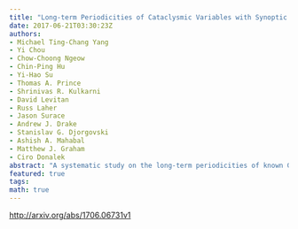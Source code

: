 ```yaml
---
title: "Long-term Periodicities of Cataclysmic Variables with Synoptic Surveys"
date: 2017-06-21T03:30:23Z
authors:
- Michael Ting-Chang Yang
- Yi Chou
- Chow-Choong Ngeow
- Chin-Ping Hu
- Yi-Hao Su
- Thomas A. Prince
- Shrinivas R. Kulkarni
- David Levitan
- Russ Laher
- Jason Surace
- Andrew J. Drake
- Stanislav G. Djorgovski
- Ashish A. Mahabal
- Matthew J. Graham
- Ciro Donalek
abstract: "A systematic study on the long-term periodicities of known Galactic cataclysmic variables (CVs) was conducted. Among 1580 known CVs, 344 sources were matched and extracted from the Palomar Transient Factory (PTF) data repository. The PTF light curves were combined with the Catalina Real-Time Transient Survey (CRTS) light curves and analyzed. Ten targets were found to exhibit long-term periodic variability, which is not frequently observed in the CV systems. These long-term variations are possibly caused by various mechanisms, such as the precession of the accretion disk, hierarchical triple star system, magnetic field change of the companion star, and other possible mechanisms. We discuss the possible mechanisms in this study. If the long-term period is less than several tens of days, the disk precession period scenario is favored. However, the hierarchical triple star system or the variations in magnetic field strengths are most likely the predominant mechanisms for longer periods."
featured: true
tags:
math: true
---
```

http://arxiv.org/abs/1706.06731v1
